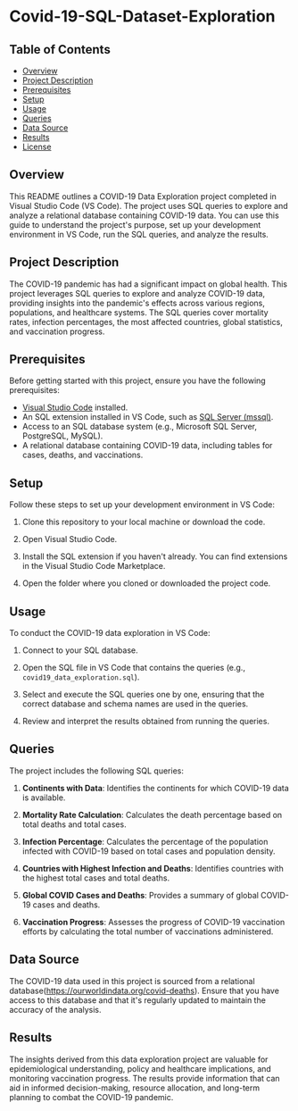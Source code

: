 # Covid-19-SQL-Dataset-Exploration
## Table of Contents

- [Overview](#overview)
- [Project Description](#project-description)
- [Prerequisites](#prerequisites)
- [Setup](#setup)
- [Usage](#usage)
- [Queries](#queries)
- [Data Source](#data-source)
- [Results](#results)
- [License](#license)

## Overview

This README outlines a COVID-19 Data Exploration project completed in Visual Studio Code (VS Code). The project uses SQL queries to explore and analyze a relational database containing COVID-19 data. You can use this guide to understand the project's purpose, set up your development environment in VS Code, run the SQL queries, and analyze the results.

## Project Description

The COVID-19 pandemic has had a significant impact on global health. This project leverages SQL queries to explore and analyze COVID-19 data, providing insights into the pandemic's effects across various regions, populations, and healthcare systems. The SQL queries cover mortality rates, infection percentages, the most affected countries, global statistics, and vaccination progress.

## Prerequisites

Before getting started with this project, ensure you have the following prerequisites:

- [Visual Studio Code](https://code.visualstudio.com/) installed.
- An SQL extension installed in VS Code, such as [SQL Server (mssql)](https://marketplace.visualstudio.com/items?itemName=ms-mssql.mssql).
- Access to an SQL database system (e.g., Microsoft SQL Server, PostgreSQL, MySQL).
- A relational database containing COVID-19 data, including tables for cases, deaths, and vaccinations.

## Setup

Follow these steps to set up your development environment in VS Code:

1. Clone this repository to your local machine or download the code.

2. Open Visual Studio Code.

3. Install the SQL extension if you haven't already. You can find extensions in the Visual Studio Code Marketplace.

4. Open the folder where you cloned or downloaded the project code.

## Usage

To conduct the COVID-19 data exploration in VS Code:

1. Connect to your SQL database.

2. Open the SQL file in VS Code that contains the queries (e.g., `covid19_data_exploration.sql`).

3. Select and execute the SQL queries one by one, ensuring that the correct database and schema names are used in the queries.

4. Review and interpret the results obtained from running the queries.

## Queries

The project includes the following SQL queries:

1. **Continents with Data**: Identifies the continents for which COVID-19 data is available.

2. **Mortality Rate Calculation**: Calculates the death percentage based on total deaths and total cases.

3. **Infection Percentage**: Calculates the percentage of the population infected with COVID-19 based on total cases and population density.

4. **Countries with Highest Infection and Deaths**: Identifies countries with the highest total cases and total deaths.

5. **Global COVID Cases and Deaths**: Provides a summary of global COVID-19 cases and deaths.

6. **Vaccination Progress**: Assesses the progress of COVID-19 vaccination efforts by calculating the total number of vaccinations administered.

## Data Source

The COVID-19 data used in this project is sourced from a relational database(https://ourworldindata.org/covid-deaths). Ensure that you have access to this database and that it's regularly updated to maintain the accuracy of the analysis.

## Results

The insights derived from this data exploration project are valuable for epidemiological understanding, policy and healthcare implications, and monitoring vaccination progress. The results provide information that can aid in informed decision-making, resource allocation, and long-term planning to combat the COVID-19 pandemic.

